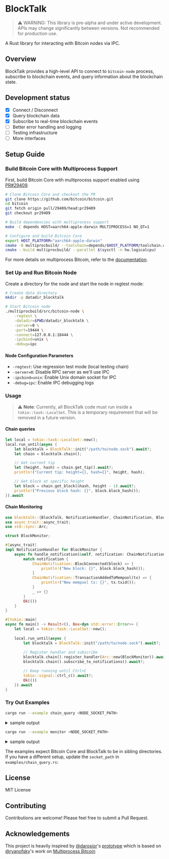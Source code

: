 # BlockTalk

> ⚠️ WARNING: This library is pre-alpha and under active development. APIs may change significantly between versions. Not recommended for production use.

A Rust library for interacting with Bitcoin nodes via IPC.

## Overview
BlockTalk provides a high-level API to connect to `bitcoin-node` process, subscribe to blockchain events, and query information about the blockchain state.

## Development status
- [x] Connect / Disconnect
- [x] Query blockchain data 
- [x] Subscribe to real-time blockchain events
- [ ] Better error handling and logging
- [ ] Testing infrastructure
- [ ] More interfaces

## Setup Guide
### Build Bitcoin Core with Multiprocess Support
First, build Bitcoin Core with multiprocess support enabled using [PR#29409](https://github.com/bitcoin/bitcoin/pull/29409).

```bash
# Clone Bitcoin Core and checkout the PR
git clone https://github.com/bitcoin/bitcoin.git
cd bitcoin
git fetch origin pull/29409/head:pr29409
git checkout pr29409

# Build dependencies with multiprocess support
make -C depends HOST=aarch64-apple-darwin MULTIPROCESS=1 NO_QT=1

# Configure and build Bitcoin Core
export HOST_PLATFORM="aarch64-apple-darwin"
cmake -B multiprocbuild/ --toolchain=depends/$HOST_PLATFORM/toolchain.cmake
cmake --build multiprocbuild/ --parallel $(sysctl -n hw.logicalcpu)
```
For more details on multiprocess Bitcoin, refer to the [documentation](https://github.com/bitcoin/bitcoin/blob/master/doc/multiprocess.md#installation).

### Set Up and Run Bitcoin Node
Create a directory for the node and start the node in regtest mode:

```bash
# Create data directory
mkdir -p datadir_blocktalk

# Start Bitcoin node
./multiprocbuild/src/bitcoin-node \
    -regtest \
    -datadir=$PWD/datadir_blocktalk \
    -server=0 \
    -port=19444 \
    -connect=127.0.0.1:18444 \
    -ipcbind=unix \
    -debug=ipc
```

#### Node Configuration Parameters
- `-regtest`: Use regression test mode (local testing chain)
- `-server=0`: Disable RPC server as we'll use IPC
- `-ipcbind=unix`: Enable Unix domain socket for IPC
- `-debug=ipc`: Enable IPC debugging logs

### Usage

> ⚠️ **Note**: Currently, all BlockTalk code must run inside a `tokio::task::LocalSet`. This is a temporary requirement that will be removed in a future version.

#### Chain queries

```rust
let local = tokio::task::LocalSet::new();
local.run_until(async {
    let blocktalk = BlockTalk::init("/path/to/node.sock").await?;
    let chain = blocktalk.chain();

    // Get current tip
    let (height, hash) = chain.get_tip().await?;
    println!("Current tip: height={}, hash={}", height, hash);

    // Get block at specific height
    let block = chain.get_block(&hash, height - 1).await?;
    println!("Previous block hash: {}", block.block_hash());
}).await
```

#### Chain Monitoring

```rust
use blocktalk::{BlockTalk, NotificationHandler, ChainNotification, BlockTalkError};
use async_trait::async_trait;
use std::sync::Arc;

struct BlockMonitor;

#[async_trait]
impl NotificationHandler for BlockMonitor {
    async fn handle_notification(&self, notification: ChainNotification) -> Result<(), BlockTalkError> {
        match notification {
            ChainNotification::BlockConnected(block) => {
                println!("New block: {}", block.block_hash());
            }
            ChainNotification::TransactionAddedToMempool(tx) => {
                println!("New mempool tx: {}", tx.txid());
            }
            _ => {}
        }
        Ok(())
    }
}

#[tokio::main]
async fn main() -> Result<(), Box<dyn std::error::Error>> {
    let local = tokio::task::LocalSet::new();
    
    local.run_until(async {
        let blocktalk = BlockTalk::init("/path/to/node.sock").await?;
        
        // Register handler and subscribe
        blocktalk.chain().register_handler(Arc::new(BlockMonitor)).await?;
        blocktalk.chain().subscribe_to_notifications().await?;

        // Keep running until Ctrl+C
        tokio::signal::ctrl_c().await?;
        Ok(())
    }).await
}
```

### Try Out Examples

```bash 
cargo run --example chain_query <NODE_SOCKET_PATH>
```

<details>
<summary> sample output </summary>

```
⏳ Connecting to Bitcoin node...
✅ Connected successfully!

╔════════════════════════════════════════════════════════════════════════════╗
║                              Current Chain Tip                             ║
╠════════════════════════════════════════════════════════════════════════════╣
║ Height │ 267                                                               ║
╟────────┼───────────────────────────────────────────────────────────────────╢
║ Hash   │ 3e6033329b2c77f249afe44b4444b18c133f587684fe84b21071a3653bae051e  ║
╚════════╧═══════════════════════════════════════════════════════════════════╝

╔═════════════════════════════════════════════════════════════════════════════════╗
║                                   Block Details                                 ║
╠═════════════════════════════════════════════════════════════════════════════════╣
║ Hash         │ 3e6033329b2c77f249afe44b4444b18c133f587684fe84b21071a3653bae051e ║
╟──────────────┼──────────────────────────────────────────────────────────────────╢
║ Prev Block   │ 60cda1ced332983c6a399bd22a12852ccd87650f34b51ac3a50384c77c54fdb4 ║
║ Merkle Root  │ 16c58a40955eff72595005a57af39af83450d76c5d932742522198c49b51962f ║
║ Timestamp    │ 1740248760                                                       ║
║ Nonce        │ 0                                                                ║
║ TX Count     │ 1                                                                ║
╟──────────────┴──────────────────────────────────────────────────────────────────╢
║                                 Transactions                                    ║
╠═════════════════════════════════════════════════════════════════════════════════╣
║ TX #1                                                                           ║
║ ├─ TXID      │ 16c58a40955eff72595005a57af39af83450d76c5d932742522198c49b51962f ║
║ ├─ Inputs    │ 1                                                                ║
║ ├─ Outputs   │ 2                                                                ║
║ └─ Sample Out│ 25 BTC satoshis                                                  ║
║     [Coinbase Transaction]                                                      ║
╟─────────────────────────────────────────────────────────────────────────────────╢
║ Block Size   │ 250 bytes                                                        ║
╚═════════════════════════════════════════════════════════════════════════════════╝
```
</details>

```bash 
cargo run --example monitor <NODE_SOCKET_PATH>
```

<details>
<summary> sample output </summary>

```
✅ Connected successfully!
🔍 Monitoring blockchain events. Press Ctrl+C to exit.

╔═════════════════════════════════════════════════════════════════════════════════╗
║                         Transaction Added to Mempool                            ║
╠═════════════════════════════════════════════════════════════════════════════════╣
║ TXID         │ 55c8771b606609f1f6f8d3e15f01bfc1af3c6e43feeb4fd4271adf67a5844115 ║
║ Inputs       │ 1                                                                ║
║ Outputs      │ 1                                                                ║
╚══════════════╧══════════════════════════════════════════════════════════════════╝
```
</details>

The examples expect Bitcoin Core and BlockTalk to be in sibling directories. If you have a different setup, update the `socket_path` in `examples/chain_query.rs`:

## License
MIT License

## Contributing
Contributions are welcome! Please feel free to submit a Pull Request.

## Acknowledgements 
This project is heavily inspired by [@darosior](https://github.com/darosior)'s [prototype](https://github.com/darosior/core_bdk_wallet) which is based on [@ryanofsky](https://github.com/ryanofsky)'s work on [Multiprocess Bitcoin](https://github.com/ryanofsky/bitcoin/blob/pr/ipc/doc/design/multiprocess.md)